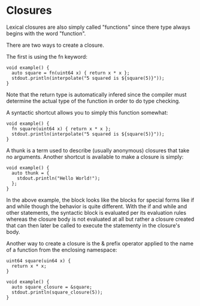 # Closures

Lexical closures are also simply called "functions" since there type
always begins with the word "function".

There are two ways to create a closure.

The first is using the fn keyword:

```
void example() {
  auto square = fn(uint64 x) { return x * x };
  stdout.println(interpolate("5 squared is ${square(5)}"));
}
```

Note that the return type is automatically infered since the compiler
must determine the actual type of the function in order to do type
checking.

A syntactic shortcut allows you to simply this function somewhat:

```
void example() {
  fn square(uint64 x) { return x * x };
  stdout.println(interpolate("5 squared is ${square(5)}"));
}
```

A thunk is a term used to describe (usually anonymous) closures that
take no arguments. Another shortcut is available to make a closure is
simply:

```
void example() {
  auto thunk = {
    stdout.println("Hello World!");
  };
}
```

In the above example, the block looks like the blocks for special
forms like if and while though the behavior is quite different. With
the if and while and other statements, the syntactic block is
evaluated per its evaluation rules whereas the closure body is not
evaluated at all but rather a closure created that can then later be
called to execute the statementy in the closure's body.

Another way to create a closure is the & prefix operator applied to
the name of a function from the enclosing namespace:

```
uint64 square(uin64 x) {
  return x * x;
}

void example() {
  auto square_closure = &square;
  stdout.println(square_closure(5));
}
```
